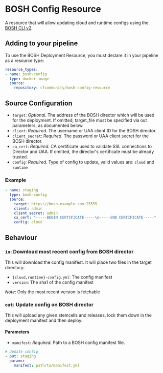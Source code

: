 # BOSH Config Resource

A resource that will allow updating cloud and runtime configs using the [BOSH CLI v2](https://bosh.io/docs/cli-v2.html).

## Adding to your pipeline

To use the BOSH Deployment Resource, you must declare it in your pipeline as a resource type:

```yaml
resource_types:
- name: bosh-config
  type: docker-image
  source:
    repository: cfcommunity/bosh-config-resource
```

## Source Configuration

* `target`: *Optional.* The address of the BOSH director which will be used for the deployment. If omitted, target_file
  must be specified via out parameters, as documented below.
* `client`: *Required.* The username or UAA client ID for the BOSH director.
* `client_secret`: *Required.* The password or UAA client secret for the BOSH director.
* `ca_cert`: *Required.* CA certificate used to validate SSL connections to Director and UAA. If omitted, the director's
  certificate must be already trusted.
* `config`: *Required.* Type of config to update, valid values are: `cloud` and `runtime`

### Example

``` yaml
- name: staging
  type: bosh-config
  source:
    target: https://bosh.example.com:25555
    client: admin
    client_secret: admin
    ca_cert: "-----BEGIN CERTIFICATE-----\n-----END CERTIFICATE-----"
    config: cloud
```

## Behaviour

### `in`: Download most recent config from BOSH director

This will download the config manifest. It will place two files in the target directory:

- `{cloud,runtime}-config.yml`: The config manifest
- `version`: The sha1 of the config manifest

_Note_: Only the most recent version is fetchable

### `out`: Update config on BOSH director

This will upload any given stemcells and releases, lock them down in the
deployment manifest and then deploy.

#### Parameters

* `manifest`: *Required.* Path to a BOSH config manifest file.

``` yaml
# Update config
- put: staging
  params:
    manifest: path/to/manifest.yml
```

